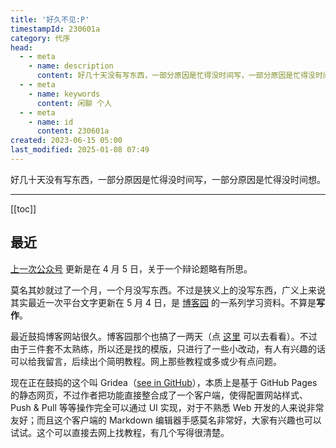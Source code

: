 ```yaml
---
title: '好久不见:P'
timestampId: 230601a
category: 代序
head:
  - - meta
    - name: description
      content: 好几十天没有写东西，一部分原因是忙得没时间写，一部分原因是忙得没时间想。
  - - meta
    - name: keywords
      content: 闲聊 个人
  - - meta
    - name: id
      content: 230601a
created: 2023-06-15 05:00
last_modified: 2025-01-08 07:49
---
```


好几十天没有写东西，一部分原因是忙得没时间写，一部分原因是忙得没时间想。

---

[[toc]]

## 最近

[上一次公众号](https://mp.weixin.qq.com/s?__biz=Mzg3Mjc2MDE2OA==&mid=2247483963&idx=1&sn=bf3d40c677e588cd9c1fdf1a23ba7144&chksm=ceeb143cf99c9d2a2746ab153396f3053c6e2f15eb42c5fc03d025eedcedf5453b209f42d21b&token=1755124329&lang=zh_CN#rd) 更新是在 4 月 5 日，关于一个辩论题略有所思。

莫名其妙就过了一个月，一个月没写东西。不过是狭义上的没写东西，广义上来说其实最近一次平台文字更新在 5 月 4 日，是 [博客园](https://www.cnblogs.com/ypsr/articles/17372913.html) 的一系列学习资料。不算是**写作**。

最近鼓捣博客网站很久。博客园那个也搞了一两天（点 [这里](https://www.cnblogs.com/ypsr/) 可以去看看）。不过由于三件套不太熟练，所以还是找的模版，只进行了一些小改动，有人有兴趣的话可以给我留言，后续出个简明教程。网上那些教程或多或少有点问题。

现在正在鼓捣的这个叫 Gridea（[see in GitHub](https://github.com/getgridea/gridea)），本质上是基于 GitHub Pages 的静态网页，不过作者把功能直接整合成了一个客户端，使得配置网站样式、Push & Pull 等等操作完全可以通过 UI 实现，对于不熟悉 Web 开发的人来说非常友好；而且这个客户端的 Markdown 编辑器手感莫名非常好，大家有兴趣也可以试试。这个可以直接去网上找教程，有几个写得很清楚。
